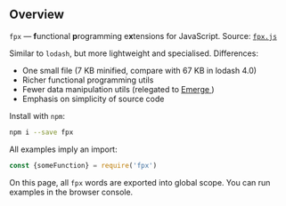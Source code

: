 ## Overview

`fpx` — **f**unctional **p**rogramming e**x**tensions for JavaScript. Source:
<a href="https://github.com/Mitranim/fpx/blob/master/lib/fpx.js" target="_blank">
`fpx.js` <span class="fa fa-github"></span>
</a>

Similar to `lodash`, but more lightweight and specialised. Differences:

* One small file (7 KB minified, compare with 67 KB in lodash 4.0)
* Richer functional programming utils
* Fewer data manipulation utils (relegated to <a href="https://github.com/Mitranim/emerge" target="_blank">Emerge <span class="fa fa-github"></span></a>)
* Emphasis on simplicity of source code

Install with `npm`:

```sh
npm i --save fpx
```

All examples imply an import:

```js
const {someFunction} = require('fpx')
```

On this page, all `fpx` words are exported into global scope. You can run
examples in the browser console.
